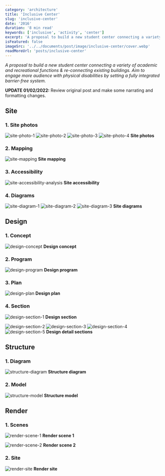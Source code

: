 ```yaml
---
category: 'architecture'
title: 'Inclusive Center'
slug: 'inclusive-center'
date: '2016'
duration: '8 min read'
keywords: ['inclusive', 'activity', 'center']
excerpt: 'A proposal to build a new student center connecting a variety of academic and recreational functions & re-connecting existing buildings. Aim to engage more audience with physical disabilities by setting a fully integrated barrier-free system.'
isFeatured: false
imageSrc: '../../documents/post/image/inclusive-center/cover.webp'
readMoreUrl: 'posts/inclusive-center'
---
```


_A proposal to build a new student center connecting a variety of academic and recreational functions & re-connecting existing buildings. Aim to engage more audience with physical disabilities by setting a fully integrated barrier-free system._

**UPDATE 01/02/2022:** Review original post and make some narrating and formatting changes.

## Site

### 1. Site photos

![site-photo-1](../../documents/post/image/inclusive-center/site-photo-1.webp)
![site-photo-2](../../documents/post/image/inclusive-center/site-photo-2.webp)
![site-photo-3](../../documents/post/image/inclusive-center/site-photo-3.webp)
![site-photo-4](../../documents/post/image/inclusive-center/site-photo-4.webp)
**Site photos**

### 2. Mapping

![site-mapping](../../documents/post/image/inclusive-center/site-mapping.webp)
**Site mapping**

### 3. Accessibility

![site-accessibility-analysis](../../documents/post/image/inclusive-center/site-accessibility-analysis.webp)
**Site accessibility**

### 4. Diagrams

![site-diagram-1](../../documents/post/image/inclusive-center/site-diagram-1.webp)
![site-diagram-2](../../documents/post/image/inclusive-center/site-diagram-2.webp)
![site-diagram-3](../../documents/post/image/inclusive-center/site-diagram-3.webp)
**Site diagrams**

## Design

### 1. Concept

![design-concept](../../documents/post/image/inclusive-center/design-concept.webp)
**Design concept**

### 2. Program

![design-program](../../documents/post/image/inclusive-center/design-program.webp)
**Design program**

### 3. Plan

![design-plan](../../documents/post/image/inclusive-center/design-plan.webp)
**Design plan**

### 4. Section

![design-section-1](../../documents/post/image/inclusive-center/design-section-1.webp)
**Design section**

![design-section-2](../../documents/post/image/inclusive-center/design-section-2.webp)
![design-section-3](../../documents/post/image/inclusive-center/design-section-3.webp)
![design-section-4](../../documents/post/image/inclusive-center/design-section-4.webp)
![design-section-5](../../documents/post/image/inclusive-center/design-section-5.webp)
**Design detail sections**

## Structure

### 1. Diagram

![structure-diagram](../../documents/post/image/inclusive-center/structure-diagram.webp)
**Structure diagram**

### 2. Model

![structure-model](../../documents/post/image/inclusive-center/structure-model.webp)
**Structure model**

## Render

### 1. Scenes

![render-scene-1](../../documents/post/image/inclusive-center/render-scene-1.webp)
**Render scene 1**

![render-scene-2](../../documents/post/image/inclusive-center/render-scene-2.webp)
**Render scene 2**

### 2. Site

![render-site](../../documents/post/image/inclusive-center/render-site.webp)
**Render site**
